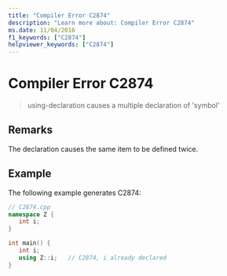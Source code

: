 ```yaml
---
title: "Compiler Error C2874"
description: "Learn more about: Compiler Error C2874"
ms.date: 11/04/2016
f1_keywords: ["C2874"]
helpviewer_keywords: ["C2874"]
---
```

# Compiler Error C2874

> using-declaration causes a multiple declaration of 'symbol'

## Remarks

The declaration causes the same item to be defined twice.

## Example

The following example generates C2874:

```cpp
// C2874.cpp
namespace Z {
   int i;
}

int main() {
   int i;
   using Z::i;   // C2874, i already declared
}
```
